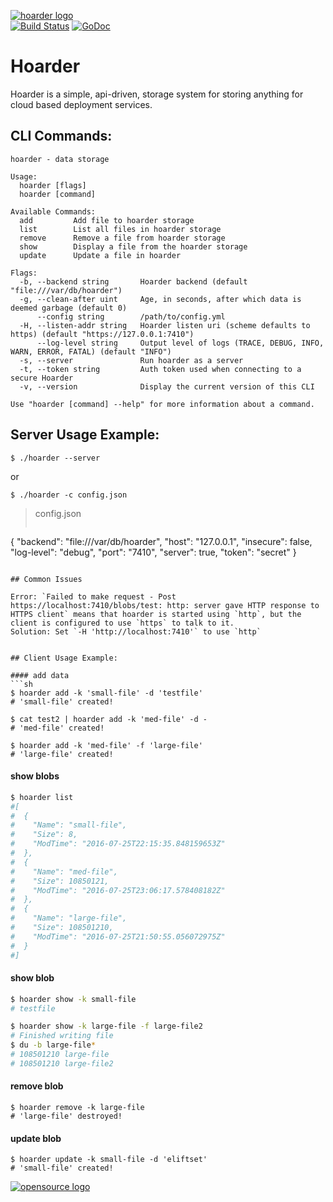 [![hoarder logo](http://nano-assets.gopagoda.io/readme-headers/hoarder.png)](http://nanobox.io/open-source#hoarder)  
[![Build Status](https://travis-ci.org/nanopack/hoarder.svg)](https://travis-ci.org/nanopack/hoarder)
[![GoDoc](https://godoc.org/github.com/nanopack/hoarder?status.svg)](https://godoc.org/github.com/nanopack/hoarder)

# Hoarder

Hoarder is a simple, api-driven, storage system for storing anything for cloud based deployment services.

## CLI Commands:

```
hoarder - data storage

Usage:
  hoarder [flags]
  hoarder [command]

Available Commands:
  add         Add file to hoarder storage
  list        List all files in hoarder storage
  remove      Remove a file from hoarder storage
  show        Display a file from the hoarder storage
  update      Update a file in hoarder

Flags:
  -b, --backend string       Hoarder backend (default "file:///var/db/hoarder")
  -g, --clean-after uint     Age, in seconds, after which data is deemed garbage (default 0)
      --config string        /path/to/config.yml
  -H, --listen-addr string   Hoarder listen uri (scheme defaults to https) (default "https://127.0.0.1:7410")
      --log-level string     Output level of logs (TRACE, DEBUG, INFO, WARN, ERROR, FATAL) (default "INFO")
  -s, --server               Run hoarder as a server
  -t, --token string         Auth token used when connecting to a secure Hoarder
  -v, --version              Display the current version of this CLI

Use "hoarder [command] --help" for more information about a command.
```

## Server Usage Example:
```
$ ./hoarder --server
```
or
```
$ ./hoarder -c config.json
```

>config.json
>```json
{
  "backend": "file:///var/db/hoarder",
  "host": "127.0.0.1",
  "insecure": false,
  "log-level": "debug",
  "port": "7410",
  "server": true,
  "token": "secret"
}
```

## Common Issues

Error: `Failed to make request - Post https://localhost:7410/blobs/test: http: server gave HTTP response to HTTPS client` means that hoarder is started using `http`, but the client is configured to use `https` to talk to it.  
Solution: Set `-H 'http://localhost:7410'` to use `http`  


## Client Usage Example:

#### add data
```sh
$ hoarder add -k 'small-file' -d 'testfile'
# 'small-file' created!

$ cat test2 | hoarder add -k 'med-file' -d -
# 'med-file' created!

$ hoarder add -k 'med-file' -f 'large-file'
# 'large-file' created!
```

#### show blobs
```sh
$ hoarder list
#[
#  {
#    "Name": "small-file",
#    "Size": 8,
#    "ModTime": "2016-07-25T22:15:35.848159653Z"
#  },
#  {
#    "Name": "med-file",
#    "Size": 10850121,
#    "ModTime": "2016-07-25T23:06:17.578408182Z"
#  },
#  {
#    "Name": "large-file",
#    "Size": 108501210,
#    "ModTime": "2016-07-25T21:50:55.056072975Z"
#  }
#]
```

#### show blob
```sh
$ hoarder show -k small-file
# testfile

$ hoarder show -k large-file -f large-file2
# Finished writing file
$ du -b large-file*
# 108501210 large-file
# 108501210 large-file2
```

#### remove blob
```
$ hoarder remove -k large-file
# 'large-file' destroyed!
```

#### update blob
```
$ hoarder update -k small-file -d 'eliftset'
# 'small-file' created!
```

[![opensource logo](http://nano-assets.gopagoda.io/open-src/nanobox-open-src.png)](http://nanobox.io/open-source)
